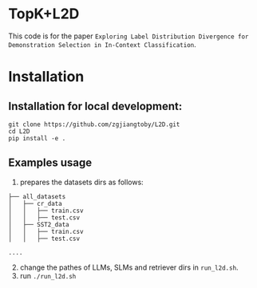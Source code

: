 # TopK+L2D
This code is for the paper ``Exploring Label Distribution Divergence for Demonstration Selection in In-Context Classification``.

# Installation

## Installation for local development:

```shell
git clone https://github.com/zgjiangtoby/L2D.git
cd L2D
pip install -e .
```

## Examples usage

1. prepares the datasets dirs as follows:
```shell
├── all_datasets
│   ├── cr_data
│   │   ├── train.csv
│   │   ├── test.csv
│   ├── SST2_data
│   │   ├── train.csv
│   │   ├── test.csv

....
```
2. change the pathes of LLMs, SLMs and retriever dirs in ``run_l2d.sh``.
3. run ``./run_l2d.sh``
